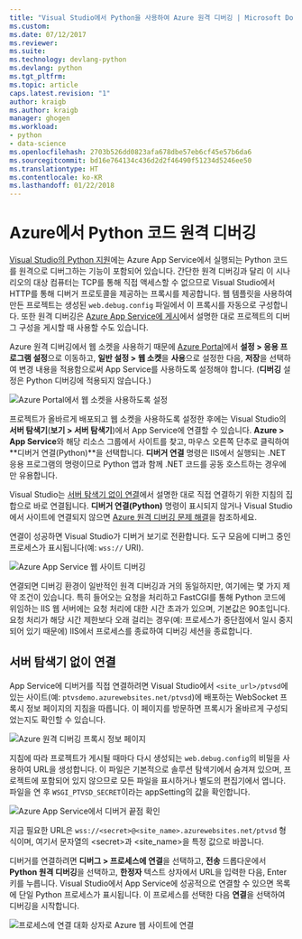 ```yaml
---
title: "Visual Studio에서 Python을 사용하여 Azure 원격 디버깅 | Microsoft Docs"
ms.custom: 
ms.date: 07/12/2017
ms.reviewer: 
ms.suite: 
ms.technology: devlang-python
ms.devlang: python
ms.tgt_pltfrm: 
ms.topic: article
caps.latest.revision: "1"
author: kraigb
ms.author: kraigb
manager: ghogen
ms.workload:
- python
- data-science
ms.openlocfilehash: 2703b526dd0823afa678dbe57eb6cf45e57b6da6
ms.sourcegitcommit: bd16e764134c436d2d2f46490f51234d5246ee50
ms.translationtype: HT
ms.contentlocale: ko-KR
ms.lasthandoff: 01/22/2018
---
```

# <a name="remotely-debugging-python-code-on-azure"></a>Azure에서 Python 코드 원격 디버깅

[Visual Studio의 Python 지원](installing-python-support-in-visual-studio.md)에는 Azure App Service에서 실행되는 Python 코드를 원격으로 디버그하는 기능이 포함되어 있습니다. 간단한 원격 디버깅과 달리 이 시나리오의 대상 컴퓨터는 TCP를 통해 직접 액세스할 수 없으므로 Visual Studio에서 HTTP를 통해 디버거 프로토콜을 제공하는 프록시를 제공합니다. 웹 템플릿을 사용하여 만든 프로젝트는 생성된 `web.debug.config` 파일에서 이 프록시를 자동으로 구성합니다. 또한 원격 디버깅은 [Azure App Service에 게시](template-web.md#publishing-to-azure-app-service)에서 설명한 대로 프로젝트의 디버그 구성을 게시할 때 사용할 수도 있습니다.

Azure 원격 디버깅에서 웹 소켓을 사용하기 때문에 [Azure Portal](https://portal.azure.com)에서 **설정 > 응용 프로그램 설정**으로 이동하고, **일반 설정 > 웹 소켓**을 **사용**으로 설정한 다음, **저장**을 선택하여 변경 내용을 적용함으로써 App Service를 사용하도록 설정해야 합니다. (**디버깅** 설정은 Python 디버깅에 적용되지 않습니다.)

![Azure Portal에서 웹 소켓을 사용하도록 설정](media/azure-remote-debugging-enable-web-sockets.png)

프로젝트가 올바르게 배포되고 웹 소켓을 사용하도록 설정한 후에는 Visual Studio의 **서버 탐색기**(**보기 > 서버 탐색기**)에서 App Service에 연결할 수 있습니다. **Azure > App Service**와 해당 리소스 그룹에서 사이트를 찾고, 마우스 오른쪽 단추로 클릭하여 **디버거 연결(Python)**을 선택합니다. **디버거 연결** 명령은 IIS에서 실행되는 .NET 응용 프로그램의 명령이므로 Python 앱과 함께 .NET 코드를 공동 호스트하는 경우에만 유용합니다.

Visual Studio는 [서버 탐색기 없이 연결](#attaching-without-server-explorer)에서 설명한 대로 직접 연결하기 위한 지침의 집합으로 바로 연결됩니다. **디버거 연결(Python)** 명령이 표시되지 않거나 Visual Studio에서 사이트에 연결되지 않으면 [Azure 원격 디버깅 문제 해결](debugging-azure-remote-troubleshooting.md)을 참조하세요.

연결이 성공하면 Visual Studio가 디버거 보기로 전환합니다. 도구 모음에 디버그 중인 프로세스가 표시됩니다(예: `wss://` URI).

![Azure App Service 웹 사이트 디버깅](media/azure-remote-debugging-attached.png)

연결되면 디버깅 환경이 일반적인 원격 디버깅과 거의 동일하지만, 여기에는 몇 가지 제약 조건이 있습니다. 특히 들어오는 요청을 처리하고 FastCGI를 통해 Python 코드에 위임하는 IIS 웹 서버에는 요청 처리에 대한 시간 초과가 있으며, 기본값은 90초입니다. 요청 처리가 해당 시간 제한보다 오래 걸리는 경우(예: 프로세스가 중단점에서 일시 중지되어 있기 때문에) IIS에서 프로세스를 종료하여 디버깅 세션을 종료합니다. 

## <a name="attaching-without-server-explorer"></a>서버 탐색기 없이 연결

App Service에 디버거를 직접 연결하려면 Visual Studio에서 `<site_url>/ptvsd`에 있는 사이트(예: `ptvsdemo.azurewebsites.net/ptvsd`)에 배포하는 WebSocket 프록시 정보 페이지의 지침을 따릅니다. 이 페이지를 방문하면 프록시가 올바르게 구성되었는지도 확인할 수 있습니다.

![Azure 원격 디버깅 프록시 정보 페이지](media/azure-remote-debugging-proxy-info-page.png)

지침에 따라 프로젝트가 게시될 때마다 다시 생성되는 `web.debug.config`의 비밀을 사용하여 URL을 생성합니다. 이 파일은 기본적으로 솔루션 탐색기에서 숨겨져 있으며, 프로젝트에 포함되어 있지 않으므로 모든 파일을 표시하거나 별도의 편집기에서 엽니다. 파일을 연 후 `WSGI_PTVSD_SECRET`이라는 appSetting의 값을 확인합니다.

![Azure App Service에서 디버거 끝점 확인](media/azure-remote-debugging-secret.png)

지금 필요한 URL은 `wss://<secret>@<site_name>.azurewebsites.net/ptvsd` 형식이며, 여기서 문자열의 &lt;secret&gt;과 &lt;site_name&gt;을 특정 값으로 바꿉니다.

디버거를 연결하려면 **디버그 > 프로세스에 연결**을 선택하고, **전송** 드롭다운에서 **Python 원격 디버깅**을 선택하고, **한정자** 텍스트 상자에서 URL을 입력한 다음, Enter 키를 누릅니다. Visual Studio에서 App Service에 성공적으로 연결할 수 있으면 목록에 단일 Python 프로세스가 표시됩니다. 이 프로세스를 선택한 다음 **연결**을 선택하여 디버깅을 시작합니다.

![프로세스에 연결 대화 상자로 Azure 웹 사이트에 연결](media/azure-remote-debugging-manual-attach.png)
